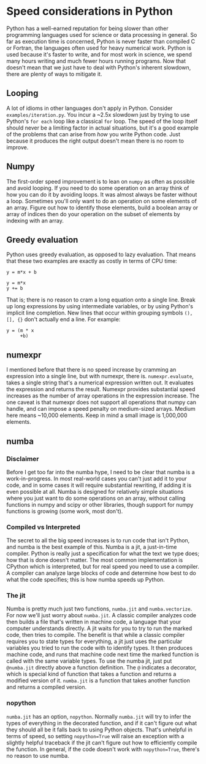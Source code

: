 # Speed considerations in Python

Python has a well-earned reputation for being slower than other programming languages used for science or data processing in general. So far as execution time is concerned, Python is never faster than compiled C or Fortran, the languages often used for heavy numerical work. Python is used because it's faster to write, and for most work in science, we spend many hours writing and much fewer hours running programs. Now that doesn't mean that we just have to deal with Python's inherent slowdown, there are plenty of ways to mitigate it.

## Looping
A lot of idioms in other languages don't apply in Python. Consider `examples/iteration.py`. You incur a ~2.5x slowdown just by trying to use Python's `for each` loop like a classical `for` loop. The speed of the loop itself should never be a limiting factor in actual situations, but it's a good example of the problems that can arise from _how_ you write Python code. Just because it produces the right output doesn't mean there is no room to improve.

## Numpy
The first-order speed improvement is to lean on `numpy` as often as possible and avoid looping. If you need to do some operation on an array think of how you can do it by avoiding loops. It was almost always be faster without a loop. Sometimes you'll only want to do an operation on some elements of an array. Figure out how to identify those elements, build a boolean array or array of indices then do your operation on the subset of elements by indexing with an array.

## Greedy evaluation
Python uses greedy evaluation, as opposed to lazy evaluation. That means that these two examples are exactly as costly in terms of CPU time:
```
y = m*x + b

y = m*x
y += b
```
That is; there is no reason to cram a long equation onto a single line. Break up long expressions by using intermediate variables, or by using Python's implicit line completion. New lines that occur within grouping symbols `(), [], {}` don't actually end a line. For example:
```
y = (m * x
     +b)
```

## numexpr
I mentioned before that there is no speed increase by cramming an expression into a single line, but with numexpr, there is. `numexpr.evaluate`, takes a single string that's a numerical expression written out. It evaluates the expression and returns the result. Numexpr provides substantial speed increases as the number of array operations in the expression increase. The one caveat is that numexpr does not support all operations that numpy can handle, and can impose a speed penalty on medium-sized arrays. Medium here means ~10,000 elements. Keep in mind a small image is 1,000,000 elements.

## numba
### Disclaimer
Before I get too far into the numba hype, I need to be clear that numba is a work-in-progress. In most real-world cases you can't just add it to your code, and in some cases it will require substantial rewriting, if adding it is even possible at all. Numba is designed for relatively simple situations where you just want to do some operations on an array, without calling functions in numpy and scipy or other libraries, though support for numpy functions is growing (some work, most don't).

### Compiled vs Interpreted
The secret to all the big speed increases is to run code that isn't Python, and numba is the best example of this. Numba is a jit, a just-in-time compiler. Python is really just a specification for what the text we type does; how that is done doesn't matter. The most common implementation is CPython which is interpreted, but for real speed you need to use a compiler. A compiler can analyze large blocks of code and determine how best to do what the code specifies; this is how numba speeds up Python.

### The jit
Numba is pretty much just two functions, `numba.jit` and `numba.vectorize`. For now we'll just worry about `numba.jit`. A classic compiler analyzes code then builds a file that's written in machine code, a language that your computer understands directly. A jit waits for you to try to run the marked code, then tries to compile. The benefit is that while a classic compiler requires you to state types for everything, a jit just uses the particular variables you tried to run the code with to identify types. It then produces machine code, and runs that machine code next time the marked function is called with the same variable types. To use the numba jit, just put `@numba.jit` directly above a function definition. The `@` indicates a decorator, which is special kind of function that takes a function and returns a modified version of it. `numba.jit` is a function that takes another function and returns a compiled version.

### nopython
`numba.jit` has an option, `nopython`. Normally `numba.jit` will try to infer the types of everything in the decorated function, and if it can't figure out what they should all be it falls back to using Python objects. That's unhelpful in terms of speed, so setting `nopython=True` will raise an exception with a slightly helpful traceback if the jit can't figure out how to efficiently compile the function. In general, if the code doesn't work with `nopython=True`, there's no reason to use numba.